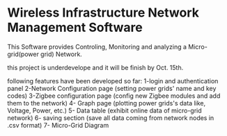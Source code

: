 # Wireless Infrastructure Network Management Software
 This Software provides Controling, Monitoring and analyzing a Micro-grid(power grid) Network.

 this project is underdevelope and it will be finish by Oct. 15th.
 
 following features have been developed so far:
 1-login and authentication panel
 2-Network Configuration page (setting power grids' name and key codes)
 3-Zigbee configuration page (config new Zigbee modules and add them to the network)
 4- Graph page (plotting power grids's data like, Voltage, Power, etc.)
 5- Data table (exhibit online data of micro-grid network)
 6- saving section (save all data coming from network nodes in .csv format)
 7- Micro-Grid Diagram
